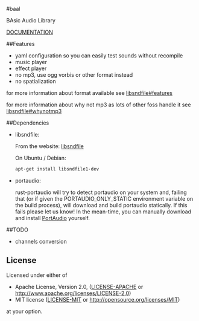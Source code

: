 #baal

BAsic Audio Library

[DOCUMENTATION](https://thiolliere.org/doc/baal_doc/baal/index.html)

##Features

* yaml configuration so you can easily test sounds without recompile
* music player
* effect player
* no mp3, use ogg vorbis or other format instead
* no spatialization

for more information about format available see [libsndfile#features](http://www.mega-nerd.com/libsndfile/#features)

for more information about why not mp3 as lots of other foss handle it see [libsndfile#whynotmp3](http://www.mega-nerd.com/libsndfile/FAQ.html#Q020)


##Dependencies

* libsndfile:

  From the website: [libsndfile](http://www.mega-nerd.com/libsndfile/#Download)

  On Ubuntu / Debian:
  ```sh
  apt-get install libsndfile1-dev
  ```

* portaudio:

  rust-portaudio will try to detect portaudio on your system and,
  failing that (or if given the PORTAUDIO\_ONLY\_STATIC environment variable on the build process),
  will download and build portaudio statically.
  If this fails please let us know!
  In the mean-time, you can manually download and install [PortAudio](http://www.portaudio.com/download.html) yourself.

##TODO

* channels conversion

## License

Licensed under either of

* Apache License, Version 2.0, ([LICENSE-APACHE](LICENSE-APACHE) or http://www.apache.org/licenses/LICENSE-2.0)
* MIT license ([LICENSE-MIT](LICENSE-MIT) or http://opensource.org/licenses/MIT)

at your option.
